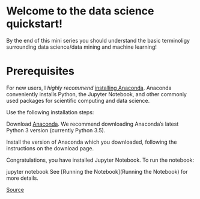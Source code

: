 # Welcome to the data science quickstart!
 By the end of this mini series you should understand the basic terminoligy surrounding data science/data mining and machine learning!

# Prerequisites
For new users, I *highly recommend* [installing Anaconda](https://www.continuum.io/downloads). Anaconda conveniently installs Python, the Jupyter Notebook, and other commonly used packages for scientific computing and data science.

Use the following installation steps:

Download [Anaconda](https://www.continuum.io/downloads). We recommend downloading Anaconda’s latest Python 3 version (currently Python 3.5).

Install the version of Anaconda which you downloaded, following the instructions on the download page.

Congratulations, you have installed Jupyter Notebook. To run the notebook:

jupyter notebook
See [Running the Notebook](Running the Notebook) for more details.

[Source](http://jupyter.readthedocs.io/en/latest/install.html#installing-jupyter-using-anaconda-and-conda)
